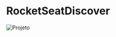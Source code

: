 # RocketSeatDiscover
<img src="https://github.com/fdspk/RocketSeatDiscover/blob/main/DiscoverRocketSeat/DevLinks%20%E2%80%A2%20Projeto%20Discover%20(Community)/Page.png" alt="Projeto">
